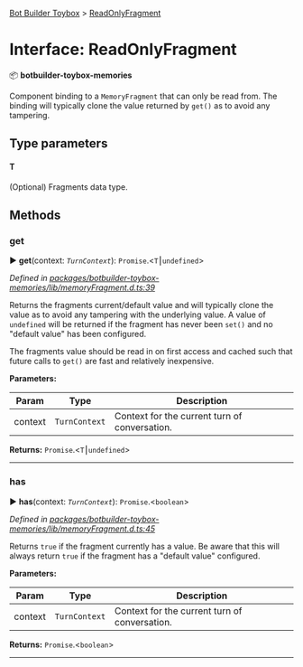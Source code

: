 [Bot Builder Toybox](../README.md) > [ReadOnlyFragment](../interfaces/botbuilder_toybox.readonlyfragment.md)



# Interface: ReadOnlyFragment


:package: **botbuilder-toybox-memories**

Component binding to a `MemoryFragment` that can only be read from. The binding will typically clone the value returned by `get()` as to avoid any tampering.

## Type parameters
#### T 

(Optional) Fragments data type.


## Methods
<a id="get"></a>

###  get

► **get**(context: *`TurnContext`*): `Promise`.<`T`⎮`undefined`>



*Defined in [packages/botbuilder-toybox-memories/lib/memoryFragment.d.ts:39](https://github.com/Stevenic/botbuilder-toybox/blob/a5e4e7e/packages/botbuilder-toybox-memories/lib/memoryFragment.d.ts#L39)*



Returns the fragments current/default value and will typically clone the value as to avoid any tampering with the underlying value. A value of `undefined` will be returned if the fragment has never been `set()` and no "default value" has been configured.

The fragments value should be read in on first access and cached such that future calls to `get()` are fast and relatively inexpensive.


**Parameters:**

| Param | Type | Description |
| ------ | ------ | ------ |
| context | `TurnContext`   |  Context for the current turn of conversation. |





**Returns:** `Promise`.<`T`⎮`undefined`>





___

<a id="has"></a>

###  has

► **has**(context: *`TurnContext`*): `Promise`.<`boolean`>



*Defined in [packages/botbuilder-toybox-memories/lib/memoryFragment.d.ts:45](https://github.com/Stevenic/botbuilder-toybox/blob/a5e4e7e/packages/botbuilder-toybox-memories/lib/memoryFragment.d.ts#L45)*



Returns `true` if the fragment currently has a value. Be aware that this will always return `true` if the fragment has a "default value" configured.


**Parameters:**

| Param | Type | Description |
| ------ | ------ | ------ |
| context | `TurnContext`   |  Context for the current turn of conversation. |





**Returns:** `Promise`.<`boolean`>





___



